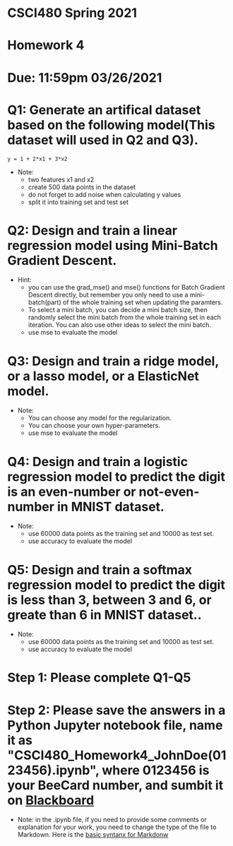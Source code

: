 # CSCI480 Spring 2021
# Homework 4
# Due: 11:59pm 03/26/2021

# Q1: Generate an artifical dataset based on the following model(This dataset will used in Q2 and Q3).
~~~~
y = 1 + 2*x1 + 3*x2 
~~~~
+ Note:
  - two features x1 and x2
  - create 500 data points in the dataset
  - do not forget to add noise when calculating y values
  - split it into training set and test set 

# Q2: Design and train a linear regression model using Mini-Batch Gradient Descent.
+ Hint: 
  - you can use the grad_mse() and mse() functions for Batch Gradient Descent directly, but remember you only need to use a mini-batch(part) of the whole training set when updating the paramters.
  - To select a mini batch, you can decide a mini batch size, then randomly select the mini batch from the whole training set in each iteration. You can also use other ideas to select the mini batch.
  - use mse to evaluate the model
# Q3: Design and train a ridge model, or a lasso model, or a ElasticNet model.
+ Note: 
  - You can choose any model for the regularization.
  - You can choose your own hyper-parameters.
  - use mse to evaluate the model
# Q4: Design and train a logistic regression model to predict the digit is an even-number or not-even-number in MNIST dataset.
+ Note: 
  - use 60000 data points as the training set and 10000 as test set.
  - use accuracy to evaluate the model
# Q5: Design and train a softmax regression model to predict the digit is less than 3, between 3 and 6, or greate than 6 in MNIST dataset..
+ Note: 
  - use 60000 data points as the training set and 10000 as test set.
  - use accuracy to evaluate the model

# Step 1: Please complete Q1-Q5
# Step 2: Please save the answers in a Python Jupyter notebook file, name it as "CSCI480_Homework4_JohnDoe(0123456).ipynb", where 0123456 is your BeeCard number, and sumbit it on [Blackboard](https://blackboard.sau.edu/webapps/login/)
+ Note: in the .ipynb file, if you need to provide some comments or explanation for your work, you need to change the type of the file to Markdown. Here is the [basic syntanx for Markdonw](https://www.markdownguide.org/basic-syntax/)
